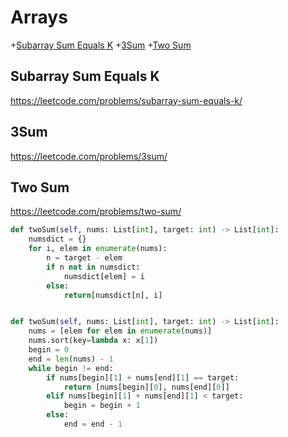 # Arrays

+[Subarray Sum Equals K](#subarray-sum-equals-k)
+[3Sum](#3sum)
+[Two Sum](#two-sum)

## Subarray Sum Equals K

https://leetcode.com/problems/subarray-sum-equals-k/

## 3Sum

https://leetcode.com/problems/3sum/

## Two Sum

https://leetcode.com/problems/two-sum/

```python
def twoSum(self, nums: List[int], target: int) -> List[int]:
    numsdict = {}
    for i, elem in enumerate(nums):
        n = target - elem
        if n not in numsdict:
            numsdict[elem] = i
        else:
            return[numsdict[n], i]


def twoSum(self, nums: List[int], target: int) -> List[int]:
    nums = [elem for elem in enumerate(nums)]
    nums.sort(key=lambda x: x[1])
    begin = 0
    end = len(nums) - 1
    while begin != end:
        if nums[begin][1] + nums[end][1] == target:
            return [nums[begin][0], nums[end][0]]
        elif nums[begin][1] + nums[end][1] < target:
            begin = begin + 1
        else:
            end = end - 1

```
